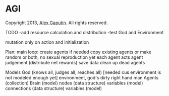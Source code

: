 # AGI

Copyright 2013, [Alex Gaputin](googamanga@yahoo.com). All rights reserved.

TODO
-add resource calculation and distribution
-test God and Environment



mutation only on action and initialization

Plan:
  main loop:
    create agents if needed
      copy existing agents or make random or both, no sexual reproduction yet
    each agent acts
    agent judgement (distribute net rewards)
    save data
    clean up dead agents

Models
  God (knows all, judges all, reaches all)
    [needed cus environment is not modeled enough yet]
    environment, god's dirty right hand man
      Agents (collection)
        Brain (model)
          nodes (data structure)
            variables (model)
          connections (data structure)
            variables (model)